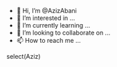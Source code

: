 - 👋 Hi, I’m @AzizAbani
- 👀 I’m interested in ...
- 🌱 I’m currently learning ...
- 💞️ I’m looking to collaborate on ...
- 📫 How to reach me ...

<!---
AzizAbani/AzizAbani is a ✨ special ✨ repository because its `README.md` (this file) appears on your GitHub profile.
You can click the Preview link to take a look at your changes.
--->select(Aziz)

